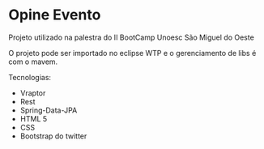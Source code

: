 Opine Evento
===========

Projeto utilizado na palestra do II BootCamp Unoesc São Miguel do Oeste

O projeto pode ser importado no eclipse WTP e o gerenciamento de libs é com o mavem.

Tecnologias:
<ul>
<li>Vraptor</li>
<li>Rest</li>
<li>Spring-Data-JPA</li>
<li>HTML 5</li>
<li>CSS</li>
<li>Bootstrap do twitter</li>
</ul>